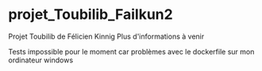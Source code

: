 # projet_Toubilib_Failkun2

Projet Toubilib de Félicien Kinnig
Plus d'informations à venir

Tests impossible pour le moment car problèmes avec le dockerfile sur mon ordinateur windows
